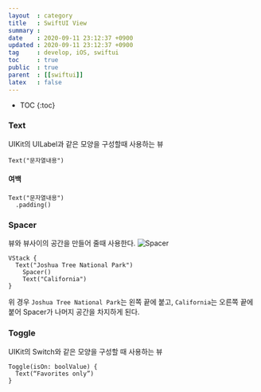 ```yaml
---
layout  : category
title   : SwiftUI View
summary : 
date    : 2020-09-11 23:12:37 +0900 
updated : 2020-09-11 23:12:37 +0900 
tag     : develop, iOS, swiftui
toc     : true
public  : true
parent  : [[swiftui]]
latex   : false
---
```

* TOC
{:toc}

### Text
UIKit의 UILabel과 같은 모양을 구성할때 사용하는 뷰
```
Text("문자열내용")
```

#### 여백
```
Text("문자열내용")
  .padding()
```

### Spacer
뷰와 뷰사이의 공간을 만들어 줄때 사용한다.
![Spacer](../../img/swiftui-view/spacer.png)
```
VStack {
  Text("Joshua Tree National Park")
	Spacer()
	Text("California")
}
```
위 경우 `Joshua Tree National Park`는 왼쪽 끝에 붙고, `California`는 오른쪽 끝에 붙어 Spacer가 나머지 공간을 차지하게 된다.

### Toggle
UIKit의 Switch와 같은 모양을 구성할 때 사용하는 뷰
```
Toggle(isOn: boolValue) {
  Text(“Favorites only”)
}
```

